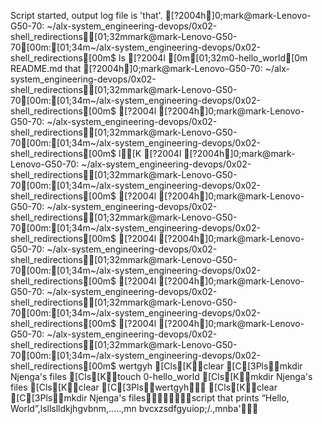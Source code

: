 Script started, output log file is 'that'.
[?2004h]0;mark@mark-Lenovo-G50-70: ~/alx-system_engineering-devops/0x02-shell_redirections[01;32mmark@mark-Lenovo-G50-70[00m:[01;34m~/alx-system_engineering-devops/0x02-shell_redirections[00m$ ls
[?2004l[0m[01;32m0-hello_world[0m  README.md  that
[?2004h]0;mark@mark-Lenovo-G50-70: ~/alx-system_engineering-devops/0x02-shell_redirections[01;32mmark@mark-Lenovo-G50-70[00m:[01;34m~/alx-system_engineering-devops/0x02-shell_redirections[00m$ 
[?2004l[?2004h]0;mark@mark-Lenovo-G50-70: ~/alx-system_engineering-devops/0x02-shell_redirections[01;32mmark@mark-Lenovo-G50-70[00m:[01;34m~/alx-system_engineering-devops/0x02-shell_redirections[00m$ l[K
[?2004l[?2004h]0;mark@mark-Lenovo-G50-70: ~/alx-system_engineering-devops/0x02-shell_redirections[01;32mmark@mark-Lenovo-G50-70[00m:[01;34m~/alx-system_engineering-devops/0x02-shell_redirections[00m$ 
[?2004l[?2004h]0;mark@mark-Lenovo-G50-70: ~/alx-system_engineering-devops/0x02-shell_redirections[01;32mmark@mark-Lenovo-G50-70[00m:[01;34m~/alx-system_engineering-devops/0x02-shell_redirections[00m$ 
[?2004l[?2004h]0;mark@mark-Lenovo-G50-70: ~/alx-system_engineering-devops/0x02-shell_redirections[01;32mmark@mark-Lenovo-G50-70[00m:[01;34m~/alx-system_engineering-devops/0x02-shell_redirections[00m$ 
[?2004l[?2004h]0;mark@mark-Lenovo-G50-70: ~/alx-system_engineering-devops/0x02-shell_redirections[01;32mmark@mark-Lenovo-G50-70[00m:[01;34m~/alx-system_engineering-devops/0x02-shell_redirections[00m$ 
[?2004l[?2004h]0;mark@mark-Lenovo-G50-70: ~/alx-system_engineering-devops/0x02-shell_redirections[01;32mmark@mark-Lenovo-G50-70[00m:[01;34m~/alx-system_engineering-devops/0x02-shell_redirections[00m$ wertgyh[Cls[Kclear[C[3Plsmkdir Njenga's files[Cls[Ktouch 0-hello_world[Cls[Kmkdir Njenga's files[Cls[Kclear[C[3Plswertgyh[Cls[Kclear[C[3Plsmkdir Njenga's filesscript that prints “Hello, World”,lsllslldkjhgvbnm,.....,mn bvcxzsdfgyuiop;/.,mnba'\